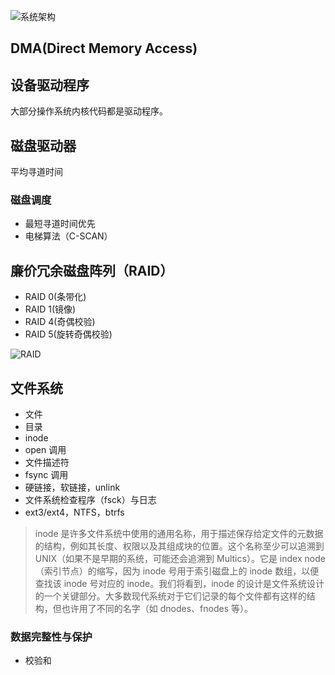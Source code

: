 
![系统架构](https://res.weread.qq.com/wrepub/epub_30179184_142)

## DMA(Direct Memory Access)

## 设备驱动程序

大部分操作系统内核代码都是驱动程序。

## 磁盘驱动器

平均寻道时间

### 磁盘调度

- 最短寻道时间优先
- 电梯算法（C-SCAN）

## 廉价冗余磁盘阵列（RAID）

- RAID 0(条带化)
- RAID 1(镜像)
- RAID 4(奇偶校验)
- RAID 5(旋转奇偶校验)

![RAID](https://res.weread.qq.com/wrepub/epub_30179184_187)

## 文件系统

- 文件
- 目录
- inode
- open 调用
- 文件描述符
- fsync 调用
- 硬链接，软链接，unlink
- 文件系统检查程序（fsck）与日志
- ext3/ext4，NTFS，btrfs

> inode 是许多文件系统中使用的通用名称，用于描述保存给定文件的元数据的结构，例如其长度、权限以及其组成块的位置。这个名称至少可以追溯到 UNIX（如果不是早期的系统，可能还会追溯到 Multics）。它是 index node（索引节点）的缩写，因为 inode 号用于索引磁盘上的 inode 数组，以便查找该 inode 号对应的 inode。我们将看到，inode 的设计是文件系统设计的一个关键部分。大多数现代系统对于它们记录的每个文件都有这样的结构，但也许用了不同的名字（如 dnodes、fnodes 等）。

### 数据完整性与保护

- 校验和

